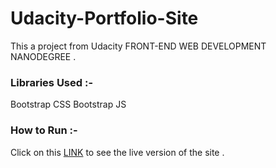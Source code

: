 # Udacity-Portfolio-Site
This a project from Udacity FRONT-END WEB DEVELOPMENT NANODEGREE .

### Libraries Used :-
 Bootstrap CSS
 Bootstrap JS

### How to Run :- 
Click on this [LINK](https://vaibhav1671998.github.io/Udacity-Portfolio-Site/index.html) to see the live version of the site .
